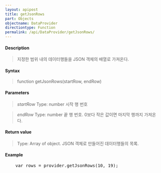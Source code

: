 ```yaml
---
layout: apipost
title: getJsonRows
part: Objects
objectname: DataProvider
directiontype: Function
permalink: /api/DataProvider/getJsonRows/
---
```



#### Description

> 지정한 범위 내의 데이터행들을 JSON 객체의 배열로 가져온다.

#### Syntax

> function getJsonRows(startRow, endRow)

#### Parameters

> *startRow*
> Type: number
> 시작 행 번호

> *endRow*
> Type: number
> 끝 행 번호. 0보다 작은 값이면 마지막 행까지 가져온다.

#### Return value

> Type: Array of object.
> JSON 객체로 만들어진 데이터행들의 목록.

#### Example

<pre class="prettyprint">
    var rows = provider.getJsonRows(10, 19);
</pre>


